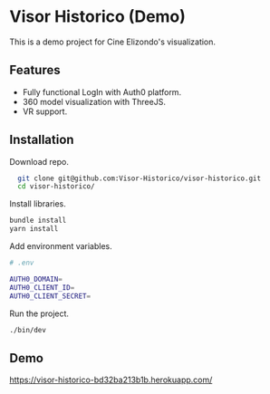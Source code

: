 # Visor Historico (Demo)

This is a demo project for Cine Elizondo's visualization.




## Features

- Fully functional LogIn with Auth0 platform.
- 360 model visualization with ThreeJS.
- VR support.


## Installation

Download repo.

```bash
  git clone git@github.com:Visor-Historico/visor-historico.git
  cd visor-historico/
```

Install libraries.

```bash
bundle install
yarn install
```

Add environment variables.

```bash
# .env

AUTH0_DOMAIN=
AUTH0_CLIENT_ID=
AUTH0_CLIENT_SECRET=
```

Run the project.

```bash
./bin/dev
```

## Demo

https://visor-historico-bd32ba213b1b.herokuapp.com/
